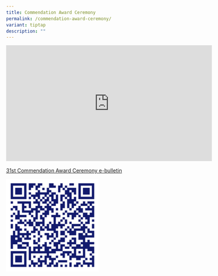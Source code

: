 ```yaml
---
title: Commendation Award Ceremony
permalink: /commendation-award-ceremony/
variant: tiptap
description: ""
---
```

<div class="iframe-wrapper">
<iframe height="315" width="560" allowfullscreen="true" frameborder="0" src="https://www.youtube.com/embed/ZAfjkRwiKv4?si=GfEiVO_z6dypk32Y"></iframe>
</div>
<p></p>
<p><a href="https://drive.google.com/file/d/1sd27JD9McLV_wXmRAfbubdJL8NQXan_u/view?usp=drive_link" rel="noopener nofollow" target="_blank">31st Commendation Award Ceremony e-bulletin</a>
</p>
<div class="isomer-image-wrapper">
<img style="width: 50%;" height="auto" width="100%" alt="" src="/images/Sec_CAC_QR_Code.png">
</div>
<p></p>
<p></p>